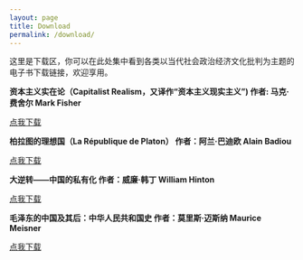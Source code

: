 ```yaml
---
layout: page
title: Download
permalink: /download/
---
```


这里是下载区，你可以在此处集中看到各类以当代社会政治经济文化批判为主题的电子书下载链接，欢迎享用。

**资本主义实在论（Capitalist Realism，又译作“资本主义现实主义”) 作者: 马克·费舍尔 Mark Fisher**

[点我下载](https://lpgrassland.github.io/download/cr.pdf)

**柏拉图的理想国（La République de Platon） 作者：阿兰·巴迪欧 Alain Badiou**

[点我下载](https://lpgrassland.github.io/download/bltdlxg.pdf)

**大逆转——中国的私有化 作者：威廉·韩丁 William Hinton**

[点我下载](https://lpgrassland.github.io/download/dnz.pdf)

**毛泽东的中国及其后：中华人民共和国史 作者：莫里斯·迈斯纳 Maurice Meisner**

[点我下载](https://lpgrassland.github.io/download/mao_china_and_after.chm)